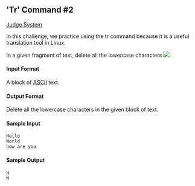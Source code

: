 ## 'Tr' Command #2

[Judge System](https://www.hackerrank.com/challenges/text-processing-tr-2/problem)

In this challenge, we practice using the tr command because it is a useful translation tool in Linux.

In a given fragment of text, delete all the lowercase characters <img src="https://latex.codecogs.com/svg.latex?\Large&space;a-z">.

#### Input Format

A block of [ASCII](https://en.wikipedia.org/wiki/ASCII) text.

#### Output Format

Delete all the lowercase characters in the given block of text.

#### Sample Input

````
Hello
World
how are you
````

#### Sample Output

````
H
W
````
